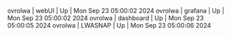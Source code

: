 ovrolwa | webUI | Up | Mon Sep 23 05:00:02 2024
ovrolwa | grafana | Up | Mon Sep 23 05:00:02 2024
ovrolwa | dashboard | Up | Mon Sep 23 05:00:05 2024
ovrolwa | LWASNAP | Up | Mon Sep 23 05:00:06 2024
